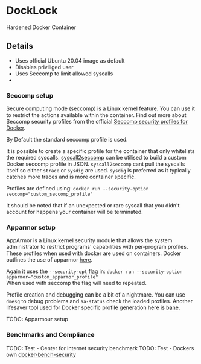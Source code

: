 # DockLock
Hardened Docker Container

## Details
- Uses official Ubuntu 20.04 image as default
- Disables priviliged user
- Uses Seccomp to limit allowed syscalls 
- 

### Seccomp setup
Secure computing mode (seccomp) is a Linux kernel feature. You can use it to restrict the actions available within the container. Find out more about Seccomp security profiles from the official [Seccomp security profiles for Docker](https://docs.docker.com/engine/security/seccomp/).

By Default the standard seccomp profile is used.

It is possible to create a specific profile for the container that only whitelists the required syscalls. [syscall2seccomp](https://github.com/antitree/syscall2seccomp) can be utilised to build a custom Docker seccomp profile in JSON. `syscall2seccomp` cant pull the syscalls itself so either `strace` or `sysdig` are used. `sysdig` is preferred as it typically catches more traces and is more container specific.

Profiles are defined using:
 `docker run --security-option seccomp="custom_seccomp_profile"` 

It should be noted that if an unexpected or rare syscall that you didn't account for happens your container will be terminated.

### Apparmor setup
AppArmor is a Linux kernel security module that allows the system administrator to restrict programs' capabilities with per-program profiles. These profiles when used with docker are used on containers. Docker outlines the use of apparmor [here](https://docs.docker.com/engine/security/apparmor/).

Again it uses the `--security-opt` flag in:
`docker run --security-option apparmor="custom_apparmor_profile"`    
When used with seccomp the flag will need to repeated.

Profile creation and debugging can be a bit of a nightmare. You can use `dmesg` to debug problems and `aa-status` check the loaded profiles. Another lifesaver tool used for Docker specific profile generation here is [bane](https://github.com/genuinetools/bane). 

TODO: Apparmour setup

### Benchmarks and Compliance
TODO: Test - Center for internet security benchmark
TODO: Test - Dockers own [docker-bench-security](https://hub.docker.com/r/docker/docker-bench-security)

